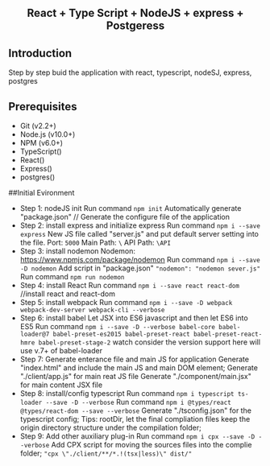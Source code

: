 <h2 align="center">React + Type Script + NodeJS + express + Postgeress</h2>

## Introduction
Step by step buid the application with react, typescript, nodeSJ, express, postgres

## Prerequisites

-   Git (v2.2+)
-   Node.js (v10.0+)
-   NPM (v6.0+)
-   TypeScript()
-   React()
-   Express()
-   postgres()

##Initial Evironment
-   Step 1: nodeJS init
    Run command `npm init`
    Automatically generate "package.json"               // Generate the configure file of the application
-   Step 2: install express and initialize express
    Run command `npm i --save express`
    New JS file called "server.js" and put default server setting into the file.
    Port: `5000`
    Main Path: `\`
    API Path: `\API`
-   Step 3: install nodemon
    Nodemon: https://www.npmjs.com/package/nodemon
    Run command `npm i --save -D nodemon`
    Add script in "package.json"
    `"nodemon": "nodemon sever.js"`
    Run command `npm run nodemon`
-   Step 4: install React
    Run command `npm i --save react react-dom`          //install react and react-dom
-   Step 5: install webpack
    Run command `npm i --save -D webpack webpack-dev-server webpack-cli --verbose`
-   Step 6: install babel
    Let JSX into ES6 javascript and then let ES6 into ES5
    Run command `npm i --save -D --verbose babel-core babel-loader@7 babel-preset-es2015 babel-preset-react babel-preset-react-hmre babel-preset-stage-2`
    watch consider the version support here will use v.7+ of babel-loader
-   Step 7: Generate enterance file and main JS for application
    Generate "index.html" and include the main JS and main DOM element;
    Generate "./client/app.js" for main reat JS file
    Generate "./component/main.jsx" for main content JSX file
-   Step 8: install/config typescript
    Run command `npm i typescript ts-loader --save -D --verbose`
    Run command `npm i @types/react @types/react-dom --save --verbose`
    Generate "./tsconfig.json" for the typescript config;
    Tips: rootDir, let the final compliation files keep the origin directory structure under the compilation folder;
-   Step 9: Add other auxiliary plug-in
    Run command `npm i cpx --save -D --verbose`
    Add CPX script for moving the sources files into the complie folder;
    `"cpx \"./client/**/*.!(tsx|less)\" dist/"`

